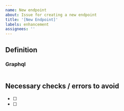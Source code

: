 ```yaml
---
name: New endpoint
about: Issue for creating a new endpoint
title: '[New Endpoint]'
labels: enhancement
assignees: ''
---
```


## Definition

### Graphql

```graphql

```

## Necessary checks / errors to avoid

- [ ]
- [ ]
